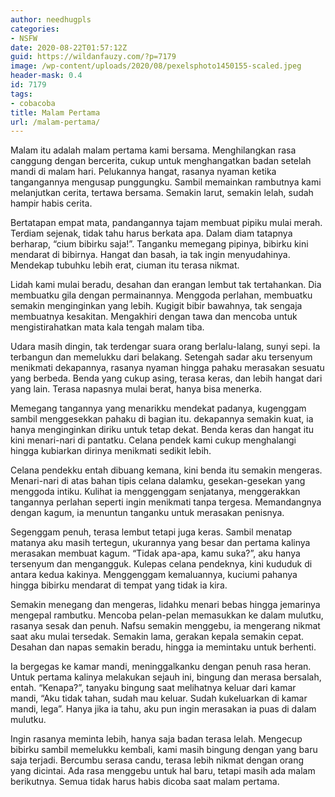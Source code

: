 ```yaml
---
author: needhugpls
categories:
- NSFW
date: 2020-08-22T01:57:12Z
guid: https://wildanfauzy.com/?p=7179
image: /wp-content/uploads/2020/08/pexelsphoto1450155-scaled.jpeg
header-mask: 0.4
id: 7179
tags:
- cobacoba
title: Malam Pertama
url: /malam-pertama/
---
```


Malam itu adalah malam pertama kami bersama. Menghilangkan rasa canggung dengan bercerita, cukup untuk menghangatkan badan setelah mandi di malam hari. Pelukannya hangat, rasanya nyaman ketika tangangannya mengusap punggungku. Sambil memainkan rambutnya kami melanjutkan cerita, tertawa bersama. Semakin larut, semakin lelah, sudah hampir habis cerita.

Bertatapan empat mata, pandangannya tajam membuat pipiku mulai merah. Terdiam sejenak, tidak tahu harus berkata apa. Dalam diam tatapnya berharap, “cium bibirku saja!”. Tanganku memegang pipinya, bibirku kini mendarat di bibirnya. Hangat dan basah, ia tak ingin menyudahinya. Mendekap tubuhku lebih erat, ciuman itu terasa nikmat.

Lidah kami mulai beradu, desahan dan erangan lembut tak tertahankan. Dia membuatku gila dengan permainannya. Menggoda perlahan, membuatku semakin menginginkan yang lebih. Kugigit bibir bawahnya, tak sengaja membuatnya kesakitan. Mengakhiri dengan tawa dan mencoba untuk mengistirahatkan mata kala tengah malam tiba.

Udara masih dingin, tak terdengar suara orang berlalu-lalang, sunyi sepi. Ia terbangun dan memelukku dari belakang. Setengah sadar aku tersenyum menikmati dekapannya, rasanya nyaman hingga pahaku merasakan sesuatu yang berbeda. Benda yang cukup asing, terasa keras, dan lebih hangat dari yang lain. Terasa napasnya mulai berat, hanya bisa menerka.

Memegang tangannya yang menarikku mendekat padanya, kugenggam sambil menggesekkan pahaku di bagian itu. dekapannya semakin kuat, ia hanya menginginkan diriku untuk tetap dekat. Benda keras dan hangat itu kini menari-nari di pantatku. Celana pendek kami cukup menghalangi hingga kubiarkan dirinya menikmati sedikit lebih.

Celana pendekku entah dibuang kemana, kini benda itu semakin mengeras. Menari-nari di atas bahan tipis celana dalamku, gesekan-gesekan yang menggoda intiku. Kulihat ia menggenggam senjatanya, menggerakkan tangannya perlahan seperti ingin menikmati tanpa tergesa. Memandangnya dengan kagum, ia menuntun tanganku untuk merasakan penisnya.

Segenggam penuh, terasa lembut tetapi juga keras. Sambil menatap matanya aku masih tertegun, ukurannya yang besar dan pertama kalinya merasakan membuat kagum. “Tidak apa-apa, kamu suka?”, aku hanya tersenyum dan mengangguk. Kulepas celana pendeknya, kini kududuk di antara kedua kakinya. Menggenggam kemaluannya, kuciumi pahanya hingga bibirku mendarat di tempat yang tidak ia kira.

Semakin menegang dan mengeras, lidahku menari bebas hingga jemarinya mengepal rambutku. Mencoba pelan-pelan memasukkan ke dalam mulutku, rasanya sesak dan penuh. Nafsu semakin menggebu, ia mengerang nikmat saat aku mulai tersedak. Semakin lama, gerakan kepala semakin cepat. Desahan dan napas semakin beradu, hingga ia memintaku untuk berhenti.

Ia bergegas ke kamar mandi, meninggalkanku dengan penuh rasa heran. Untuk pertama kalinya melakukan sejauh ini, bingung dan merasa bersalah, entah. “Kenapa?”, tanyaku bingung saat melihatnya keluar dari kamar mandi, “Aku tidak tahan, sudah mau keluar. Sudah kukeluarkan di kamar mandi, lega”. Hanya jika ia tahu, aku pun ingin merasakan ia puas di dalam mulutku.

Ingin rasanya meminta lebih, hanya saja badan terasa lelah. Mengecup bibirku sambil memelukku kembali, kami masih bingung dengan yang baru saja terjadi. Bercumbu serasa candu, terasa lebih nikmat dengan orang yang dicintai. Ada rasa menggebu untuk hal baru, tetapi masih ada malam berikutnya. Semua tidak harus habis dicoba saat malam pertama.